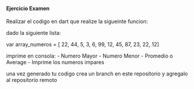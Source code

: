 #### Ejercicio Examen

Realizar el codigo en dart que realize la sigueinte funcion:

dado la siguiente lista:

var array_numeros = [ 22, 44, 5, 3, 6, 99, 12, 45, 87, 23, 22, 12]

imprime en consola:
	- Numero Mayor
	- Numero Menor
	- Promedio o Average
	- Imprime los numeros impares


una vez generado tu codigo crea un branch en este repositorio y agregalo al repositorio remoto
